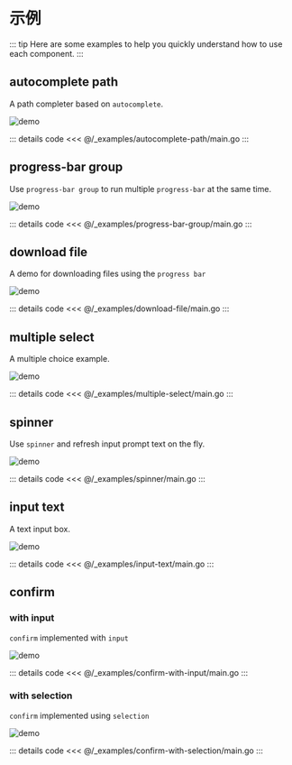 # 示例

::: tip
Here are some examples to help you quickly understand how to use each component.
:::

## autocomplete path

A path completer based on `autocomplete`.

![demo](https://user-images.githubusercontent.com/65269574/184916654-999cd99d-94bf-4bd8-8d2c-87d547ec20d7.gif)

::: details code
<<< @/_examples/autocomplete-path/main.go
:::

## progress-bar group

Use `progress-bar group` to run multiple `progress-bar` at the same time.

![demo](https://user-images.githubusercontent.com/65269574/184917598-9ab058a3-30cd-4a4e-ba72-45d138e6b5b5.gif)

::: details code
<<< @/_examples/progress-bar-group/main.go
:::

## download file

A demo for downloading files using the `progress bar`

![demo](https://user-images.githubusercontent.com/65269574/185172321-d68a1754-7125-45ed-8239-6913c12c94ca.gif)

::: details code
<<< @/_examples/download-file/main.go
:::

## multiple select

A multiple choice example.

![demo](https://user-images.githubusercontent.com/65269574/184917889-b24c8777-f142-4b56-bcf0-d1042ef846d2.gif)

::: details code
<<< @/_examples/multiple-select/main.go
:::

## spinner

Use `spinner` and refresh input prompt text on the fly.

![demo](https://user-images.githubusercontent.com/65269574/184918112-419df5b7-f4f8-44ff-b421-c65841a4e5c7.gif)

::: details code
<<< @/_examples/spinner/main.go
:::

## input text

A text input box.

![demo](https://user-images.githubusercontent.com/65269574/185403896-a9ab46c0-9f3d-4957-9c30-a336c9ba855c.gif)

::: details code
<<< @/_examples/input-text/main.go
:::

## confirm

### with input

`confirm` implemented with `input`

![demo](https://user-images.githubusercontent.com/65269574/184920302-9c9c2cfd-4ca7-49d8-9192-8487b2832b36.gif)

::: details code
<<< @/_examples/confirm-with-input/main.go
:::

### with selection

`confirm` implemented using `selection`

![demo](https://user-images.githubusercontent.com/65269574/184919493-46a36849-d034-4677-92d0-d4bca15f7ac5.gif)

::: details code
<<< @/_examples/confirm-with-selection/main.go
:::